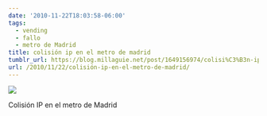 ```yaml
---
date: '2010-11-22T18:03:58-06:00'
tags:
  - vending
  - fallo
  - metro de Madrid
title: colisión ip en el metro de madrid
tumblr_url: https://blog.millaguie.net/post/1649156974/colisi%C3%B3n-ip-en-el-metro-de-madrid
url: /2010/11/22/colisión-ip-en-el-metro-de-madrid/
---
```


 ![](/tumblr_files/tumblr_lcaq2jATMK1qa32dco1_1280.jpg)  

Colisión IP en el metro de Madrid